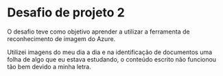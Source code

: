 
# Desafio de projeto 2

O desafio teve como objetivo aprender a utilizar a ferramenta de reconhecimento de imagem do Azure.

Utilizei imagens do meu dia a dia e na identificação de documentos uma folha de algo que eu estava estudando, o conteúdo escrito não funcionou tão bem devido a minha letra.